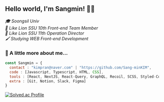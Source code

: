 ## Hello world, I'm Sangmin! 👋🏻
<em>🎓 Soongsil Univ</em><br>
<em>🦁 Like Lion SSU 10th Front-end Team Member</em><br>
<em>🦁 Like Lion SSU 11th Operation Director</em><br>
<em>🖌 Studying WEB Front-end Development</em>

### 📌 A little more about me...
```js
const Sangmin = {
  contact : "kimpran@naver.com" | "https://github.com/Sang-minKIM",
  code : [Javascript, Typescript, HTML, CSS],
  tools : [React, NextJS, React-Query, GraphQL, Recoil, SCSS, Styled-Components, Emotion],
  extra : [Git, Notion, Slack, Figma]
}
```

[![Solved.ac Profile](http://mazassumnida.wtf/api/v2/generate_badge?boj=kimpran)](https://solved.ac/kimpran/)
